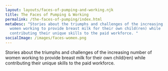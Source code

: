 ```yaml
---
layout: layouts/faces-of-pumping-and-working.njk
title: The Faces of Pumping & Working
permalink: /the-faces-of-pumping/index.html
metaDesc: "Stories about the triumphs and challenges of the increasing number of
  women working to provide breast milk for their own child(ren) while
  contributing their unique skills to the paid workforce. "
socialImage: /images/faces-women.png
---
```

Stories about the triumphs and challenges of the increasing number of women working to provide breast milk for their own child(ren) while contributing their unique skills to the paid workforce. 